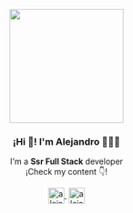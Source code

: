 <p align="center" width="300">
   <img align="center" width="200" src="https://avatars.githubusercontent.com/u/96268220?v=4" />
   <h3 align="center">¡Hi 👋! I'm Alejandro 👨🏻‍💻</h3>
</p>
<p align="center">I'm a <strong>Ssr Full Stack</strong> developer<br />¡Check my content 👇!</p>
  <p align="center">
    <a href="https://www.linkedin.com/in/alejandro-chasampi-168a0822b/" target="blank" style='margin-right:4px'>
      <img align="center" src="https://cdn.jsdelivr.net/npm/simple-icons@3.0.1/icons/linkedin.svg" alt="alejandro" height="28px" width="28px" />
    </a>
    <a href="https://www.instagram.com/alejandrochasampi/" target="blank">
      <img align="center" src="https://cdn.jsdelivr.net/npm/simple-icons@3.0.1/icons/instagram.svg" alt="alejandro" height="28px" width="28px" />
    </a>
</p>
